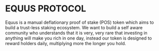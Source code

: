 # EQUUS PROTOCOL
Equus is a manual deflationary proof of stake (POS) token which aims to build a trust-less staking ecosystem. We want to build a self aware community who understands that it is very, very rare that investing in anything will make you rich in one day, instead our token is designed to reward holders daily, multiplying more the longer you hold.

